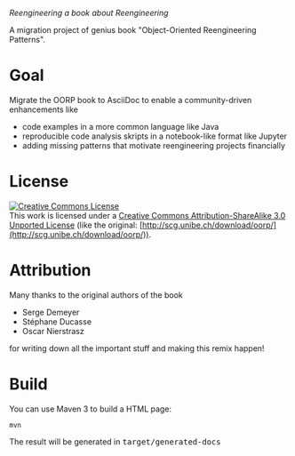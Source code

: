 _Reengineering a book about Reengineering_

A migration project of genius book "Object-Oriented Reengineering Patterns".

# Goal
Migrate the OORP book to AsciiDoc to enable a community-driven enhancements like

-  code examples in a more common language like Java
-  reproducible code analysis skripts in a notebook-like format like Jupyter
-  adding missing patterns that motivate reengineering projects financially

# License
<a rel="license" href="http://creativecommons.org/licenses/by-sa/3.0/"><img alt="Creative Commons License" style="border-width:0" src="https://i.creativecommons.org/l/by-sa/3.0/88x31.png" /></a><br />This work is licensed under a <a rel="license" href="http://creativecommons.org/licenses/by-sa/3.0/">Creative Commons Attribution-ShareAlike 3.0 Unported License</a> (like the original: [http://scg.unibe.ch/download/oorp/](http://scg.unibe.ch/download/oorp/)).

# Attribution
Many thanks to the original authors of the book

* Serge Demeyer
* Stéphane Ducasse
* Oscar Nierstrasz

for writing down all the important stuff and making this remix happen!

# Build
You can use Maven 3 to build a HTML page:
```
mvn
```
The result will be generated in <tt>target/generated-docs</tt>


